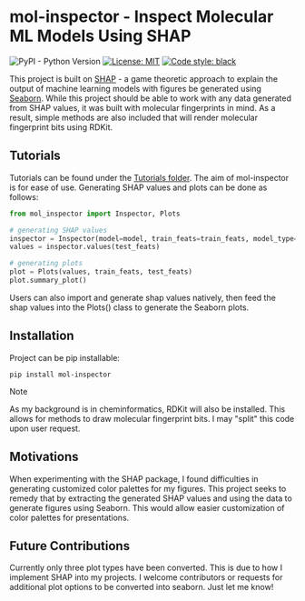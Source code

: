 # mol-inspector - Inspect Molecular ML Models Using SHAP
![PyPI - Python Version](https://img.shields.io/pypi/pyversions/py50?style=flat&logo=python&logoColor=white)
[![License: MIT](https://img.shields.io/badge/License-MIT-brightgreen.svg)](https://opensource.org/licenses/MIT)
[![Code style: black](https://img.shields.io/badge/code%20style-black-000000.svg)](https://github.com/psf/black)

This project is built on [SHAP](https://shap.readthedocs.io/en/latest/index.html) - a game theoretic approach to 
explain the output of machine learning models with figures be generated using [Seaborn](https://seaborn.pydata.org). 
While this project should be able to work with any data generated from SHAP values, it was built with molecular 
fingerprints in mind. As a result, simple methods are also included that will render molecular fingerprint bits using 
RDKit.

## Tutorials
Tutorials can be found under the [Tutorials folder](/tutorials). The aim of mol-inspector is for ease of use. Generating
SHAP values and plots can be done as follows:
```python
from mol_inspector import Inspector, Plots

# generating SHAP values
inspector = Inspector(model=model, train_feats=train_feats, model_type="auto")
values = inspector.values(test_feats)

# generating plots
plot = Plots(values, train_feats, test_feats)
plot.summary_plot()
```
Users can also import and generate shap values natively, then feed the shap values into the Plots() class to generate 
the Seaborn plots. 

## Installation
Project can be pip installable:
```
pip install mol-inspector
```
> [!NOTE]
> As my background is in cheminformatics, RDKit will also be installed. This allows for methods to draw molecular 
> fingerprint bits. I may "split" this code upon user request.

## Motivations
When experimenting with the SHAP package, I found difficulties in generating customized color palettes for my figures. 
This project seeks to remedy that by extracting the generated SHAP values and using the data to generate figures using
Seaborn. This would allow easier customization of color palettes for presentations. 

## Future Contributions
Currently only three plot types have been converted. This is due to how I implement SHAP into my projects. I welcome 
contributors or requests for additional plot options to be converted into seaborn. Just let me know!